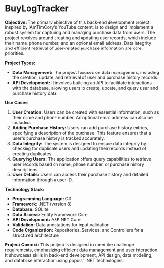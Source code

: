# BuyLogTracker

**Objective:**
The primary objective of this back-end development project, inspired by IAmTimCory's YouTube content, is to design and implement a robust system for capturing and managing purchase data from users. The project revolves around creating and updating user records, which include their name, phone number, and an optional email address. Data integrity and efficient retrieval of user-related purchase information are core priorities.

**Project Types:**

- **Data Management:** The project focuses on data management, including the creation, update, and retrieval of user and purchase history records.
- **API Development:** It involves building an API to facilitate interactions with the database, allowing users to create, update, and query user and purchase history data.

**Use Cases:**

1. **User Creation:** Users can be created with essential information, such as their name and phone number. An optional email address can also be included.
2. **Adding Purchase History:** Users can add purchase history entries, specifying a description of the purchase. This feature ensures that a user's purchase history is tracked accurately.
3. **Data Integrity:** The system is designed to ensure data integrity by checking for duplicate users and updating their records instead of creating duplicates.
4. **Querying Users:** The application offers query capabilities to retrieve user records based on name, phone number, or purchase history descriptions.
5. **User Details:** Users can access their purchase history and detailed information through a user ID.

**Technology Stack:**

- **Programming Language:** C#
- **Framework:** .NET (version 8)
- **Database:** SQLite
- **Data Access:** Entity Framework Core
- **API Development:** ASP.NET Core
- **Validation:** Data annotations for input validation
- **Code Organization:** Repositories, Services, and Controllers for a structured architecture

**Project Context:**
This project is designed to meet the challenge requirements, emphasizing efficient data management and user interaction. It showcases skills in back-end development, API design, data modeling, and database interaction using popular .NET technologies.
